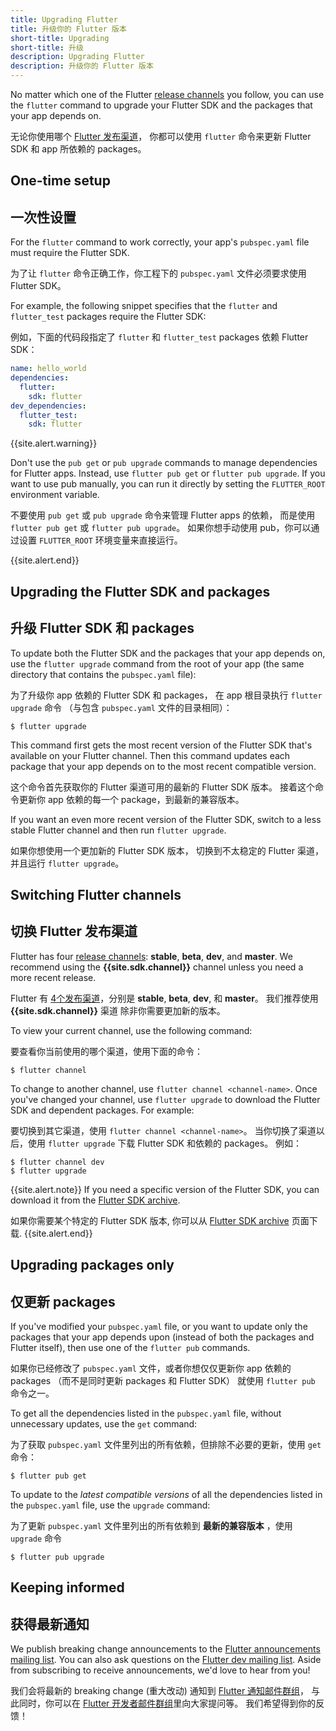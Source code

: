 ```yaml
---
title: Upgrading Flutter
title: 升级你的 Flutter 版本
short-title: Upgrading
short-title: 升级
description: Upgrading Flutter
description: 升级你的 Flutter 版本
---
```


No matter which one of the Flutter [release channels][]
you follow, you can use the `flutter` command to upgrade your
Flutter SDK and the packages that your app depends on.

无论你使用哪个 [Flutter 发布渠道][release channels]，
你都可以使用 `flutter` 命令来更新 Flutter SDK 和 app 所依赖的 packages。

## One-time setup

## 一次性设置

For the `flutter` command to work correctly,
your app's `pubspec.yaml` file must require the Flutter SDK.

为了让 `flutter` 命令正确工作，你工程下的 `pubspec.yaml` 文件必须要求使用 Flutter SDK。

For example, the following snippet specifies that the
`flutter` and `flutter_test` packages require the Flutter SDK:

例如，下面的代码段指定了 `flutter` 和 `flutter_test` packages 依赖 Flutter SDK：

```yaml
name: hello_world
dependencies:
  flutter:
    sdk: flutter
dev_dependencies:
  flutter_test:
    sdk: flutter
```

{{site.alert.warning}}

  Don't use the `pub get` or `pub upgrade` commands to manage
  dependencies for Flutter apps.
  Instead, use `flutter pub get` or `flutter pub upgrade`.
  If you want to use pub manually, you can run it directly by
  setting the `FLUTTER_ROOT` environment variable.
  
  不要使用 `pub get` 或 `pub upgrade` 命令来管理 Flutter apps 的依赖，
  而是使用 `flutter pub get` 或 `flutter pub upgrade`。
  如果你想手动使用 pub，你可以通过设置 `FLUTTER_ROOT` 环境变量来直接运行。
  
{{site.alert.end}}

## Upgrading the Flutter SDK and packages

## 升级 Flutter SDK 和 packages

To update both the Flutter SDK and the packages that your app depends on,
use the `flutter upgrade` command from the root of your app
(the same directory that contains the `pubspec.yaml` file):

为了升级你 app 依赖的 Flutter SDK 和 packages，
在 app 根目录执行 `flutter upgrade` 命令
（与包含 `pubspec.yaml` 文件的目录相同）：

```terminal
$ flutter upgrade
```

This command first gets the most recent version of the Flutter SDK
that's available on your Flutter channel.
Then this command updates each package that your app depends on
to the most recent compatible version.

这个命令首先获取你的 Flutter 渠道可用的最新的 Flutter SDK 版本。
接着这个命令更新你 app 依赖的每一个 package，到最新的兼容版本。

If you want an even more recent version of the Flutter SDK,
switch to a less stable Flutter channel
and then run `flutter upgrade`.

如果你想使用一个更加新的 Flutter SDK 版本，
切换到不太稳定的 Flutter 渠道，并且运行 `flutter upgrade`。

## Switching Flutter channels

## 切换 Flutter 发布渠道

Flutter has four [release channels][]:
**stable**, **beta**, **dev**, and **master**.
We recommend using the **{{site.sdk.channel}}** channel
unless you need a more recent release.

Flutter 有 [4个发布渠道][release channels]，分别是 
**stable**, **beta**, **dev**, 和 **master**。
我们推荐使用 **{{site.sdk.channel}}** 渠道
除非你需要更加新的版本。

To view your current channel, use the following command:

要查看你当前使用的哪个渠道，使用下面的命令：

```terminal
$ flutter channel
```

To change to another channel, use `flutter channel <channel-name>`.
Once you've changed your channel, use `flutter upgrade`
to download the Flutter SDK and dependent packages.
For example:

要切换到其它渠道，使用 `flutter channel <channel-name>`。
当你切换了渠道以后，使用 `flutter upgrade` 下载 Flutter SDK 和依赖的 packages。
例如：

```terminal
$ flutter channel dev
$ flutter upgrade
```

{{site.alert.note}}
  If you need a specific version of the Flutter SDK,
  you can download it from the [Flutter SDK archive][].
  
  如果你需要某个特定的 Flutter SDK 版本,
  你可以从 [Flutter SDK archive][] 页面下载.
{{site.alert.end}}

## Upgrading packages only

## 仅更新 packages

If you've modified your `pubspec.yaml` file, or you want to update
only the packages that your app depends upon
(instead of both the packages and Flutter itself),
then use one of the `flutter pub` commands.

如果你已经修改了 `pubspec.yaml` 文件，或者你想仅仅更新你 app 依赖的 packages
（而不是同时更新 packages 和 Flutter SDK）
就使用 `flutter pub` 命令之一。

To get all the dependencies listed in the `pubspec.yaml` file,
without unnecessary updates, use the `get` command:

为了获取 `pubspec.yaml` 文件里列出的所有依赖，但排除不必要的更新，使用 `get` 命令：

```terminal
$ flutter pub get
```

To update to the _latest compatible versions_ of
all the dependencies listed in the `pubspec.yaml` file,
use the `upgrade` command:

为了更新 `pubspec.yaml` 文件里列出的所有依赖到 **最新的兼容版本** ，使用 `upgrade` 命令

```terminal
$ flutter pub upgrade
```

## Keeping informed

## 获得最新通知

We publish breaking change announcements to the
[Flutter announcements mailing list][flutter-announce].
You can also ask questions on the [Flutter dev mailing list][flutter-dev].
Aside from subscribing to receive announcements,
we'd love to hear from you!

[Flutter SDK archive]: /docs/development/tools/sdk/archive
[release channels]: {{site.github}}/flutter/flutter/wiki/Flutter-build-release-channels
我们会将最新的 breaking change (重大改动) 通知到
[Flutter 通知邮件群组][flutter-announce]，
与此同时，你可以在 [Flutter 开发者邮件群组][flutter-dev]里向大家提问等。
我们希望得到你的反馈！

[Flutter SDK archive]: /docs/development/tools/sdk/releases
[Flutter release channel]: {{site.github}}/flutter/flutter/wiki/Flutter-build-release-channels
[mailing list]: {{site.groups}}/forum/#!forum/flutter-dev
[Flutter SDK 档案]: /docs/development/tools/sdk/releases
[Flutter SDK 归档列表]: /docs/development/tools/sdk/releases
[Flutter 发布渠道]: {{site.github}}/flutter/flutter/wiki/Flutter-build-release-channels
[邮件列表]: {{site.groups}}/forum/#!forum/flutter-dev
[release-channel]: {{site.github}}/flutter/flutter/wiki/Flutter-build-release-channels
[flutter-announce]: {{site.groups}}/forum/#!forum/flutter-announce
[flutter-dev]: {{site.groups}}/forum/#!forum/flutter-dev

